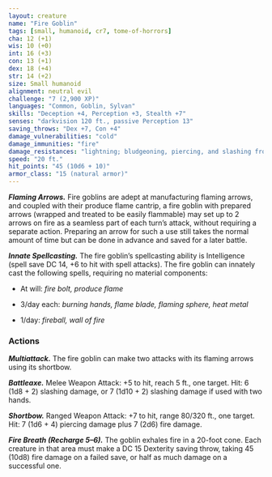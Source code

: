 ```yaml
---
layout: creature
name: "Fire Goblin"
tags: [small, humanoid, cr7, tome-of-horrors]
cha: 12 (+1)
wis: 10 (+0)
int: 16 (+3)
con: 13 (+1)
dex: 18 (+4)
str: 14 (+2)
size: Small humanoid
alignment: neutral evil
challenge: "7 (2,900 XP)"
languages: "Common, Goblin, Sylvan"
skills: "Deception +4, Perception +3, Stealth +7"
senses: "darkvision 120 ft., passive Perception 13"
saving_throws: "Dex +7, Con +4"
damage_vulnerabilities: "cold"
damage_immunities: "fire"
damage_resistances: "lightning; bludgeoning, piercing, and slashing from nonmagical weapons"
speed: "20 ft."
hit_points: "45 (10d6 + 10)"
armor_class: "15 (natural armor)"
---
```


***Flaming Arrows.*** Fire goblins are adept at manufacturing flaming
arrows, and coupled with their produce flame cantrip, a fire goblin with
prepared arrows (wrapped and treated to be easily flammable) may set
up to 2 arrows on fire as a seamless part of each turn’s attack, without
requiring a separate action. Preparing an arrow for such a use still takes
the normal amount of time but can be done in advance and saved for a
later battle.

***Innate Spellcasting.*** The fire goblin’s spellcasting ability is Intelligence
(spell save DC 14, +6 to hit with spell attacks). The fire goblin can innately
cast the following spells, requiring no material components:

* At will: <i>fire bolt, produce flame</i>

* 3/day each: <i>burning hands, flame blade, flaming sphere, heat metal</i>

* 1/day: <i>fireball, wall of fire</i>

### Actions

***Multiattack.*** The fire goblin can make two attacks with its flaming
arrows using its shortbow.

***Battleaxe.*** Melee Weapon Attack: +5 to hit, reach 5 ft., one target. Hit: 6 (1d8 + 2) slashing damage, or 7 (1d10 + 2) slashing damage if used with two hands.

***Shortbow.*** Ranged Weapon Attack: +7 to hit, range 80/320 ft., one
target. Hit: 7 (1d6 + 4) piercing damage plus 7 (2d6) fire damage.

***Fire Breath (Recharge 5–6).*** The goblin exhales fire in a 20-foot cone.
Each creature in that area must make a DC 15 Dexterity saving throw,
taking 45 (10d8) fire damage on a failed save, or half as much damage on
a successful one.
